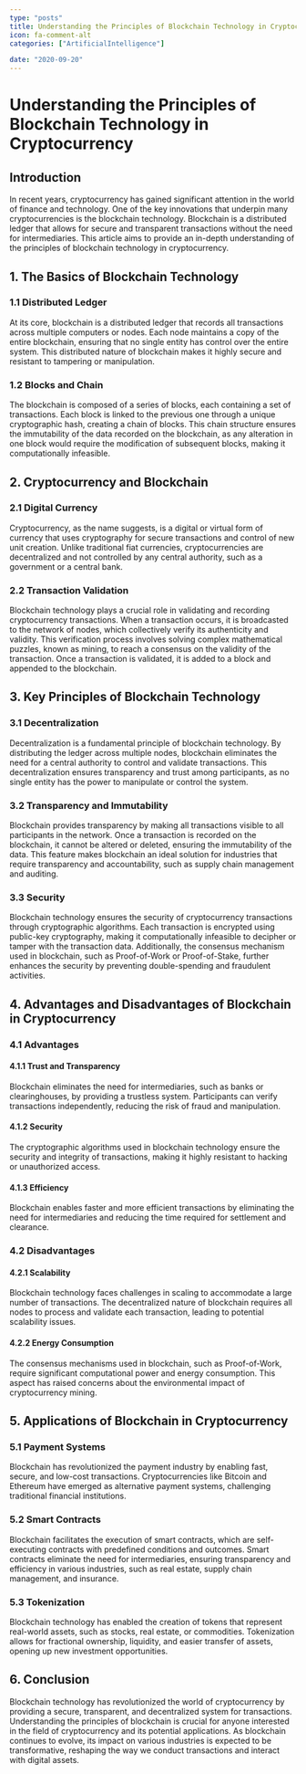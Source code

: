 ```yaml
---
type: "posts"
title: Understanding the Principles of Blockchain Technology in Cryptocurrency
icon: fa-comment-alt
categories: ["ArtificialIntelligence"]

date: "2020-09-20"
---
```




# Understanding the Principles of Blockchain Technology in Cryptocurrency

## Introduction

In recent years, cryptocurrency has gained significant attention in the world of finance and technology. One of the key innovations that underpin many cryptocurrencies is the blockchain technology. Blockchain is a distributed ledger that allows for secure and transparent transactions without the need for intermediaries. This article aims to provide an in-depth understanding of the principles of blockchain technology in cryptocurrency.

## 1. The Basics of Blockchain Technology

### 1.1 Distributed Ledger

At its core, blockchain is a distributed ledger that records all transactions across multiple computers or nodes. Each node maintains a copy of the entire blockchain, ensuring that no single entity has control over the entire system. This distributed nature of blockchain makes it highly secure and resistant to tampering or manipulation.

### 1.2 Blocks and Chain

The blockchain is composed of a series of blocks, each containing a set of transactions. Each block is linked to the previous one through a unique cryptographic hash, creating a chain of blocks. This chain structure ensures the immutability of the data recorded on the blockchain, as any alteration in one block would require the modification of subsequent blocks, making it computationally infeasible.

## 2. Cryptocurrency and Blockchain

### 2.1 Digital Currency

Cryptocurrency, as the name suggests, is a digital or virtual form of currency that uses cryptography for secure transactions and control of new unit creation. Unlike traditional fiat currencies, cryptocurrencies are decentralized and not controlled by any central authority, such as a government or a central bank.

### 2.2 Transaction Validation

Blockchain technology plays a crucial role in validating and recording cryptocurrency transactions. When a transaction occurs, it is broadcasted to the network of nodes, which collectively verify its authenticity and validity. This verification process involves solving complex mathematical puzzles, known as mining, to reach a consensus on the validity of the transaction. Once a transaction is validated, it is added to a block and appended to the blockchain.

## 3. Key Principles of Blockchain Technology

### 3.1 Decentralization

Decentralization is a fundamental principle of blockchain technology. By distributing the ledger across multiple nodes, blockchain eliminates the need for a central authority to control and validate transactions. This decentralization ensures transparency and trust among participants, as no single entity has the power to manipulate or control the system.

### 3.2 Transparency and Immutability

Blockchain provides transparency by making all transactions visible to all participants in the network. Once a transaction is recorded on the blockchain, it cannot be altered or deleted, ensuring the immutability of the data. This feature makes blockchain an ideal solution for industries that require transparency and accountability, such as supply chain management and auditing.

### 3.3 Security

Blockchain technology ensures the security of cryptocurrency transactions through cryptographic algorithms. Each transaction is encrypted using public-key cryptography, making it computationally infeasible to decipher or tamper with the transaction data. Additionally, the consensus mechanism used in blockchain, such as Proof-of-Work or Proof-of-Stake, further enhances the security by preventing double-spending and fraudulent activities.

## 4. Advantages and Disadvantages of Blockchain in Cryptocurrency

### 4.1 Advantages

#### 4.1.1 Trust and Transparency

Blockchain eliminates the need for intermediaries, such as banks or clearinghouses, by providing a trustless system. Participants can verify transactions independently, reducing the risk of fraud and manipulation.

#### 4.1.2 Security

The cryptographic algorithms used in blockchain technology ensure the security and integrity of transactions, making it highly resistant to hacking or unauthorized access.

#### 4.1.3 Efficiency

Blockchain enables faster and more efficient transactions by eliminating the need for intermediaries and reducing the time required for settlement and clearance.

### 4.2 Disadvantages

#### 4.2.1 Scalability

Blockchain technology faces challenges in scaling to accommodate a large number of transactions. The decentralized nature of blockchain requires all nodes to process and validate each transaction, leading to potential scalability issues.

#### 4.2.2 Energy Consumption

The consensus mechanisms used in blockchain, such as Proof-of-Work, require significant computational power and energy consumption. This aspect has raised concerns about the environmental impact of cryptocurrency mining.

## 5. Applications of Blockchain in Cryptocurrency

### 5.1 Payment Systems

Blockchain has revolutionized the payment industry by enabling fast, secure, and low-cost transactions. Cryptocurrencies like Bitcoin and Ethereum have emerged as alternative payment systems, challenging traditional financial institutions.

### 5.2 Smart Contracts

Blockchain facilitates the execution of smart contracts, which are self-executing contracts with predefined conditions and outcomes. Smart contracts eliminate the need for intermediaries, ensuring transparency and efficiency in various industries, such as real estate, supply chain management, and insurance.

### 5.3 Tokenization

Blockchain technology has enabled the creation of tokens that represent real-world assets, such as stocks, real estate, or commodities. Tokenization allows for fractional ownership, liquidity, and easier transfer of assets, opening up new investment opportunities.

## 6. Conclusion

Blockchain technology has revolutionized the world of cryptocurrency by providing a secure, transparent, and decentralized system for transactions. Understanding the principles of blockchain is crucial for anyone interested in the field of cryptocurrency and its potential applications. As blockchain continues to evolve, its impact on various industries is expected to be transformative, reshaping the way we conduct transactions and interact with digital assets.